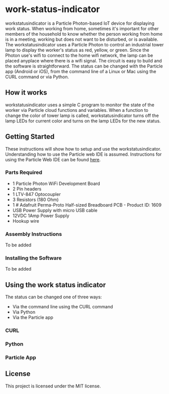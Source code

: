 # work-status-indicator
workstatusindicator is a Particle Photon-based IoT device for displaying work status. When working from home, sometimes it's important for other members of the household to know whether the person working from home is in a meeting, working but does not want to be disturbed, or is available. The workstatusindicator uses a Particle Photon to control an industrial tower lamp to display the worker's status as red, yellow, or green. Since the Photon use's wifi to connect to the home wifi network, the lamp can be placed anyplace where there is a wifi signal. The circuit is easy to build and the software is straightforward. The status can be changed with the Particle app (Android or iOS), from the command line of a Linux or Mac using the CURL command or via Python. 

## How it works
workstatusindicator uses a simple C program to monitor the state of the worker via Particle cloud functions and variables. When a function to change the color of tower lamp is called, workstatusindicator turns off the lamp LEDs for current color and turns on the lamp LEDs for the new status. 

## Getting Started
These instructions will show how to setup and use the workstatusindicator. Understanding how to use the Particle web IDE is assumed. Instructions for using the Particle Web IDE can be found [here](https://docs.particle.io/tutorials/developer-tools/build/).

### Parts Required
- 1 Particle Photon WiFi Development Board
- 2 Pin headers
- 1 LTV-847 Optocoupler
- 3 Resistors (180 Ohm)
- 1 # Adafruit Perma-Proto Half-sized Breadboard PCB - Product ID:  1609
- USB Power Supply with micro USB cable
- 12VDC 1Amp Power Supply
- Hookup wire

### Assembly Instructions
To be added

### Installing the Software
To be added

## Using the work status indicator
The status can be changed one of three ways:
- Via the command line using the CURL command
- Via Python
- Via the Particle app

### CURL

### Python

### Particle App

## License

This project is licensed under the MIT license.
